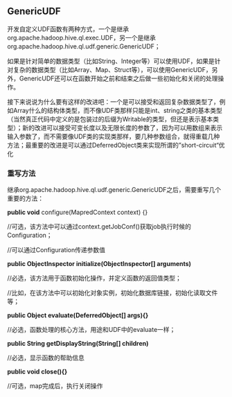 ##  GenericUDF

开发自定义UDF函数有两种方式，一个是继承org.apache.hadoop.hive.ql.exec.UDF，另一个是继承org.apache.hadoop.hive.ql.udf.generic.GenericUDF；

如果是针对简单的数据类型（比如String、Integer等）可以使用UDF，如果是针对复杂的数据类型（比如Array、Map、Struct等），可以使用GenericUDF，另外，GenericUDF还可以在函数开始之前和结束之后做一些初始化和关闭的处理操作。

接下来说说为什么要有这样的改进吧：一个是可以接受和返回复杂数据类型了，例如Array什么的结构体类型，而不像UDF类那样只能是int、string之类的基本类型（当然真正代码中定义的是包装过的后缀为Writable的类型，但还是表示基本类型）；新的改进可以接受可变长度以及无限长度的参数了，因为可以用数组来表示输入参数了，而不需要像UDF类的实现类那样，要几种参数组合，就得重载几种方法；最重要的改进是可以通过DeferredObject类来实现所谓的”short-circuit“优化



### 重写方法

继承org.apache.hadoop.hive.ql.udf.generic.GenericUDF之后，需要重写几个重要的方法：

**public void** configure(MapredContext context) {}

//可选，该方法中可以通过context.getJobConf()获取job执行时候的Configuration；

//可以通过Configuration传递参数值

**public ObjectInspector initialize(ObjectInspector[] arguments)**

//必选，该方法用于函数初始化操作，并定义函数的返回值类型；

//比如，在该方法中可以初始化对象实例，初始化数据库链接，初始化读取文件等；

**public Object evaluate(DeferredObject[] args){}**

//必选，函数处理的核心方法，用途和UDF中的evaluate一样；

**public String getDisplayString(String[] children)**

//必选，显示函数的帮助信息

**public void close(){}**

//可选，map完成后，执行关闭操作
